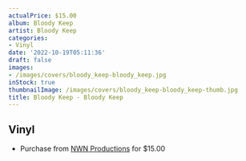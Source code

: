 ```yaml
---
actualPrice: $15.00
album: Bloody Keep
artist: Bloody Keep
categories:
- Vinyl
date: '2022-10-19T05:11:36'
draft: false
images:
- /images/covers/bloody_keep-bloody_keep.jpg
inStock: true
thumbnailImage: /images/covers/bloody_keep-bloody_keep-thumb.jpg
title: Bloody Keep - Bloody Keep
---
```


## Vinyl
* Purchase from [NWN Productions](http://shop.nwnprod.com/index.php?route=product/product&path=76&product_id=28508&sort=pd.name&order=ASC) for $15.00
